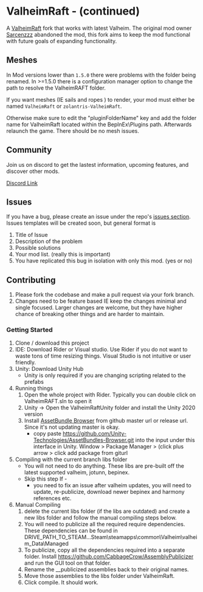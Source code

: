 ﻿# ValheimRaft - (continued)

A [ValheimRaft](https://www.nexusmods.com/valheim/mods/1136) fork that works with latest Valheim. The original mod
owner [Sarcenzzz](https://www.nexusmods.com/valheim/users/3061574) abandoned the
mod, this fork aims to keep the mod functional with future goals of expanding functionality.

## Meshes

In Mod versions lower than `1.5.0` there were problems with the folder being renamed. In >=1.5.0 there is a
configuration
manager option to change the path to resolve the ValheimRAFT folder.

If you want meshes (IE sails and ropes ) to render, your mod must either be named `ValheimRaft`
or `zolantris-ValheimRaft`.

Otherwise make sure to edit the "pluginFolderName" key and add the folder name for ValheimRaft located
within the BepInEx\Plugins path. Afterwards relaunch the game. There should be no mesh issues.

## Community

Join us on discord to get the lastest information, upcoming features, and discover other mods.

[Discord Link](https://discord.gg/XqA7j2qgRZ)

## Issues

If you have a bug, please create an issue under the
repo's [issues section](https://github.com/zolantris/ValheimRaft/issues). Issues templates will be created soon, but
general format is

1. Title of Issue
2. Description of the problem
3. Possible solutions
4. Your mod list. (really this is important)
5. You have replicated this bug in isolation with only this mod. (yes or no)

## Contributing

1. Please fork the codebase and make a pull request via your fork branch.
2. Changes need to be feature based IE keep the changes minimal and single focused. Larger changes are welcome, but they
   have higher chance of breaking other things and are harder to maintain.

### Getting Started

1. Clone / download this project
2. IDE: Download Rider or Visual studio. Use Rider if you do not want to waste tons of time resizing things. Visual
   Studio is not intuitive or user friendly.
3. Unity: Download Unity Hub
    - Unity is only required if you are changing scripting related to the prefabs
4. Running things
    1. Open the whole project with Rider. Typically you can double click on ValheimRAFT.sln to open it
    2. Unity -> Open the ValheimRaftUnity folder and install the Unity 2020 version
    3. Install [AssetBundle Browser](https://github.com/Unity-Technologies/AssetBundles-Browser) from github master url
       or release url. Since it's not updating master is okay.
        - copy paste https://github.com/Unity-Technologies/AssetBundles-Browser.git into the input under this interface
          in Unity. Window > Package Manager > (click plus arrow > click add package from giturl
5. Compiling with the current branch libs folder
    - You will not need to do anything. These libs are pre-built off the latest supported valheim, jotunn, bepinex.
    - Skip this step If -
        - you need to fix an issue after valheim updates, you will need to update, re-publicize, download newer bepinex
          and harmony references etc.
6. Manual Compiling
    1. delete the current libs folder (if the libs are outdated) and create a new libs folder and follow the manual
       compiling steps below.
    2. You will need to publicize all the required require dependencies. These dependencies can be found in
       DRIVE_PATH_TO_STEAM...Steam\steamapps\common\Valheim\valheim_Data\Managed
    3. To publicize, copy all the dependencies required into a separate folder.
       Install https://github.com/CabbageCrow/AssemblyPublicizer and run the GUI tool on that folder.
    4. Rename the __publicized assemblies back to their original names.
    5. Move those assemblies to the libs folder under ValheimRaft.
    6. Click compile. It should work.